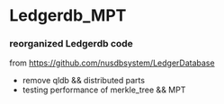 # Ledgerdb_MPT

### reorganized Ledgerdb code 
from https://github.com/nusdbsystem/LedgerDatabase
+ remove qldb && distributed parts
+ testing performance of merkle_tree && MPT